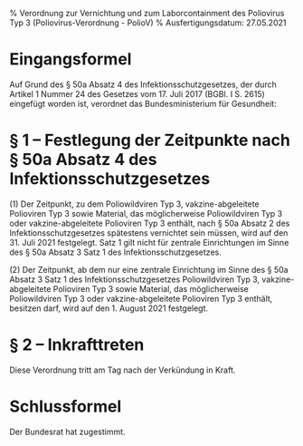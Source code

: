 % Verordnung zur Vernichtung und zum Laborcontainment des Poliovirus Typ 3  (Poliovirus-Verordnung - PolioV)
% Ausfertigungsdatum: 27.05.2021
 
# Eingangsformel

Auf Grund des § 50a Absatz 4 des Infektionsschutzgesetzes, der durch Artikel 1 Nummer 24 des Gesetzes vom 17. Juli 2017 (BGBl. I S. 2615) eingefügt worden ist, verordnet das Bundesministerium für Gesundheit:

# § 1 – Festlegung der Zeitpunkte nach § 50a Absatz 4 des Infektionsschutzgesetzes

(1) Der Zeitpunkt, zu dem Poliowildviren Typ 3, vakzine-abgeleitete Polioviren Typ 3 sowie Material, das möglicherweise Poliowildviren Typ 3 oder vakzine-abgeleitete Polioviren Typ 3 enthält, nach § 50a Absatz 2 des Infektionsschutzgesetzes spätestens vernichtet sein müssen, wird auf den 31. Juli 2021 festgelegt. Satz 1 gilt nicht für zentrale Einrichtungen im Sinne des § 50a Absatz 3 Satz 1 des Infektionsschutzgesetzes.

(2) Der Zeitpunkt, ab dem nur eine zentrale Einrichtung im Sinne des § 50a Absatz 3 Satz 1 des Infektionsschutzgesetzes Poliowildviren Typ 3, vakzine-abgeleitete Polioviren Typ 3 sowie Material, das möglicherweise Poliowildviren Typ 3 oder vakzine-abgeleitete Polioviren Typ 3 enthält, besitzen darf, wird auf den 1. August 2021 festgelegt.

# § 2 – Inkrafttreten

Diese Verordnung tritt am Tag nach der Verkündung in Kraft.

# Schlussformel

Der Bundesrat hat zugestimmt.
